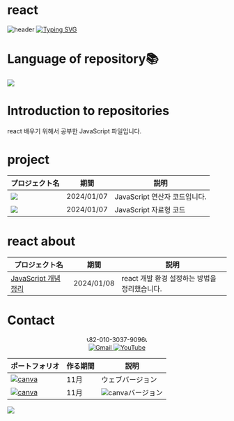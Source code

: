 # react
![header](https://capsule-render.vercel.app/api?type=egg&color=gradient&height=300&section=header&text=welcome%2&fontSize=50&desc=react%20개발하기%20위해%20공부한%20JavaScript)
[![Typing SVG](https://readme-typing-svg.demolab.com?font=Fira+Code&pause=1000&color=F76F00&background=FFBD2F00&random=false&width=435&lines=%E3%81%A9%E3%81%86%E3%81%9E%E3%82%88%E3%82%8D%E3%81%97%E3%81%8F%E3%81%8A%E3%81%AD%E3%81%8C%E3%81%84%E3%81%97%E3%81%BE%E3%81%99%E3%80%82)](https://git.io/typing-svg)

# Language of repository📚
<img src="https://img.shields.io/badge/React-61DAFB?style=flat-square&logo=React&logoColor=black"/>

# Introduction to repositories 
 react 배우기 위해서 공부한 JavaScript 파일입니다.

 # project

  | プロジェクト名           | 期間          | 説明                 |
  |------------------------|---------------|--------------------|  
|<a href="https://github.com/do04200611/react/blob/main/Javascript/operator.js"><img src="https://github.com/do04200611/react/assets/74278578/44deefa3-4175-406f-aec7-ce111f4a9822">|2024/01/07|JavaScript 연산자 코드입니다.|
 |<a href="https://github.com/do04200611/react/blob/main/Javascript/data-type.js"><img src="https://github.com/do04200611/react/assets/74278578/720af72c-476d-44a7-8fda-97de7ddc5d13"></a>|2024/01/07|JavaScript 자료형 코드|



# react about
  | プロジェクト名           | 期間          | 説明                 |
  |------------------------|---------------|--------------------|
  |[JavaScript 개념 정리](https://kim-kang-hyun.tistory.com/6)|2024/01/08|react 개발 환경 설정하는 방법을 정리했습니다. |



# Contact 



<p align="center">
  📞82-010-3037-9096📞 <br>
 
  <a href="mailto:a01030379096@gmail.com">
    <img src="https://img.shields.io/badge/-Gmail-red?style=for-the-badge&logo=Gmail" alt="Gmail">
  </a>
  <a href="https://www.youtube.com/channel/UC484ZJMavtoPOI4ey-HFdCA">
   <img src="https://img.shields.io/badge/-YouTube-red?style=for-the-badge&logo=youtube"  alt="YouTube">
 </a> <br>
 
  | ポートフォリオ           |  作る期間     |            説明  |
  |------------------------|---------------|----------------------------------------------|
  |<a href="https://kimganghyeon.my.canva.site/kimganghyeon"><img src="https://img.shields.io/badge/canva-purple?style=for-the-badge&logo=canva" alt="canva"></a>|11月|ウェブバージョン|
  |<a href="https://www.canva.com/design/DAFzY5opUiA/Ge33dSKE16cErBaDJDp-BA/edit"><img src="https://img.shields.io/badge/canva-purple?style=for-the-badge&logo=canva" alt="canva"></a>|11月|<img src="https://img.shields.io/badge/canva-purple?style=for-the-badge&logo=canva" alt="canva">バージョン|
</p>
<img src="https://capsule-render.vercel.app/api?type=egg&color=gradient&height=300&text=Thank%20you%20for%20watching.&section=footer" />
